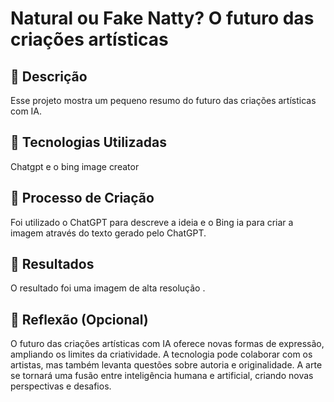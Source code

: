 # Natural ou Fake Natty? O futuro das criações artísticas

## 📒 Descrição

 Esse projeto mostra um pequeno resumo do futuro das criações artísticas com IA.
## 🤖 Tecnologias Utilizadas
Chatgpt e o bing image creator

## 🧐 Processo de Criação
Foi utilizado o ChatGPT para descreve a ideia e o Bing ia para criar a imagem através do texto gerado pelo ChatGPT.

## 🚀 Resultados
O resultado foi uma imagem de alta resolução .

## 💭 Reflexão (Opcional)
O futuro das criações artísticas com IA oferece novas formas de expressão, ampliando os limites da criatividade. A tecnologia pode colaborar com os artistas, mas também levanta questões sobre autoria e originalidade. A arte se tornará uma fusão entre inteligência humana e artificial, criando novas perspectivas e desafios.
